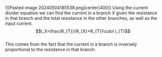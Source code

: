 ![[Pasted image 20240504185538.png|center|400]]
Using the current divider equation we can find the current in a branch $X$ given the resistance in that branch and the total resistance in the other branches, as well as the input current.
$$I_X=\frac{R_{T}}{R_{X}+R_{T}}\cdot I_{T}$$
\
This comes from the fact that the current in a branch is inversely proportional to the resistance in that branch.